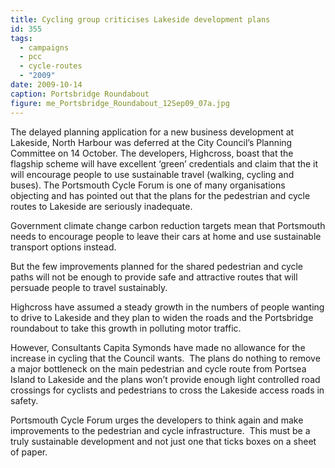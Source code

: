 ```yaml
---
title: Cycling group criticises Lakeside development plans
id: 355
tags:
  - campaigns
  - pcc
  - cycle-routes
  - "2009"
date: 2009-10-14
caption: Portsbridge Roundabout
figure: me_Portsbridge_Roundabout_12Sep09_07a.jpg
---
```


The delayed planning application for a new business development at Lakeside, North Harbour was deferred at the City Council’s Planning Committee on 14 October. The developers, Highcross, boast that the flagship scheme will have excellent ‘green’ credentials and claim that the it will encourage people to use sustainable travel (walking, cycling and buses). The Portsmouth Cycle Forum is one of many organisations objecting and has pointed out that the plans for the pedestrian and cycle routes to Lakeside are seriously inadequate.

Government climate change carbon reduction targets mean that Portsmouth needs to encourage people to leave their cars at home and use sustainable transport options instead.

But the few improvements planned for the shared pedestrian and cycle paths will not be enough to provide safe and attractive routes that will persuade people to travel sustainably.

Highcross have assumed a steady growth in the numbers of people wanting to drive to Lakeside and they plan to widen the roads and the Portsbridge roundabout to take this growth in polluting motor traffic.

However, Consultants Capita Symonds have made no allowance for the increase in cycling that the Council wants.  The plans do nothing to remove a major bottleneck on the main pedestrian and cycle route from Portsea Island to Lakeside and the plans won’t provide enough light controlled road crossings for cyclists and pedestrians to cross the Lakeside access roads in safety.

Portsmouth Cycle Forum urges the developers to think again and make improvements to the pedestrian and cycle infrastructure.  This must be a truly sustainable development and not just one that ticks boxes on a sheet of paper.
